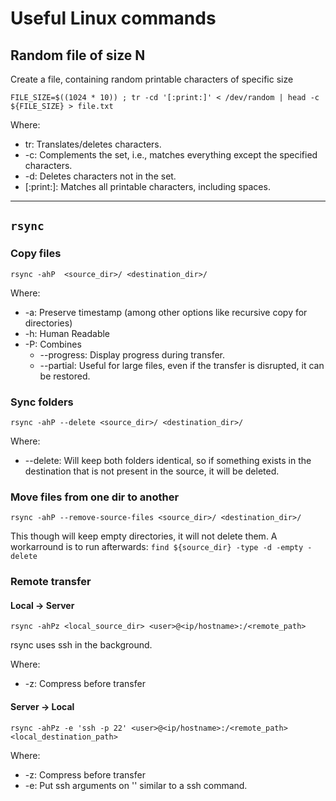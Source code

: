 # Useful Linux commands

## Random file of size N
Create a file, containing random printable characters of specific size

`FILE_SIZE=$((1024 * 10)) ; tr -cd '[:print:]' < /dev/random | head -c ${FILE_SIZE} > file.txt`

Where:
* tr: Translates/deletes characters.
* -c: Complements the set, i.e., matches everything except the specified characters.
* -d: Deletes characters not in the set.
* [:print:]: Matches all printable characters, including spaces.

--- 

## `rsync`

### Copy files 
`rsync -ahP  <source_dir>/ <destination_dir>/`

Where: 
* -a: Preserve timestamp (among other options like recursive copy for directories)
* -h: Human Readable
* -P: Combines 
    * --progress: Display progress during transfer.
    * --partial: Useful for large files, even if the transfer is disrupted, it can be restored.

### Sync folders
`rsync -ahP --delete <source_dir>/ <destination_dir>/`

Where: 
* --delete: Will keep both folders identical, so if something exists in the destination that is not present in the source, it will be deleted.

### Move files from one dir to another
`rsync -ahP --remove-source-files <source_dir>/ <destination_dir>/`

This though will keep empty directories, it will not delete them.
A workarround is to run afterwards: `find ${source_dir} -type -d -empty -delete`

### Remote transfer 

#### Local -> Server
`rsync -ahPz <local_source_dir> <user>@<ip/hostname>:/<remote_path>`

rsync uses ssh in the background.

Where: 
* -z: Compress before transfer

#### Server -> Local
`rsync -ahPz -e 'ssh -p 22' <user>@<ip/hostname>:/<remote_path> <local_destination_path>`

Where: 
* -z: Compress before transfer
* -e: Put ssh arguments on '' similar to a ssh command.